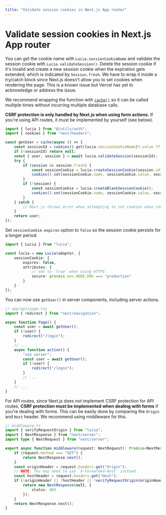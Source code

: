 ```yaml
---
title: "Validate session cookies in Next.js App router"
---
```


# Validate session cookies in Next.js App router

You can get the cookie name with `Lucia.sessionCookieName` and validate the session cookie with `Lucia.validateSession()`. Delete the session cookie if it's invalid and create a new session cookie when the expiration gets extended, which is indicated by `Session.fresh`. We have to wrap it inside a try/catch block since Next.js doesn't allow you to set cookies when rendering the page. This is a known issue but Vercel has yet to acknowledge or address the issue.

We recommend wrapping the function with [`cache()`](https://nextjs.org/docs/app/building-your-application/caching#react-cache-function) so it can be called multiple times without incurring multiple database calls.

**CSRF protection is only handled by Next.js when using form actions.** If you're using API routes, it must be implemented by yourself (see below).

```ts
import { lucia } from "@/utils/auth";
import { cookies } from "next/headers";

const getUser = cache(async () => {
	const sessionId = cookies().get(lucia.sessionCookieName)?.value ?? null;
	if (!sessionId) return null;
	const { user, session } = await lucia.validateSession(sessionId);
	try {
		if (session && session.fresh) {
			const sessionCookie = lucia.createSessionCookie(session.id);
			cookies().set(sessionCookie.name, sessionCookie.value, sessionCookie.attributes);
		}
		if (!session) {
			const sessionCookie = lucia.createBlankSessionCookie();
			cookies().set(sessionCookie.name, sessionCookie.value, sessionCookie.attributes);
		}
	} catch {
		// Next.js throws error when attempting to set cookies when rendering page
	}
	return user;
});
```

Set `sessionCookie.expires` option to `false` so the session cookie persists for a longer period.

```ts
import { Lucia } from "lucia";

const lucia = new Lucia(adapter, {
	sessionCookie: {
		expires: false,
		attributes: {
			// set to `true` when using HTTPS
			secure: process.env.NODE_ENV === "production"
		}
	}
});
```

You can now use `getUser()` in server components, including server actions.

```ts
// app/api/page.tsx
import { redirect } from "next/navigation";

async function Page() {
	const user = await getUser();
	if (!user) {
		redirect("/login");
	}
	// ...
	async function action() {
		"use server";
		const user = await getUser();
		if (!user) {
			redirect("/login");
		}
		// ...
	}
	// ...
}
```

For API routes, since Next.js does not implement CSRF protection for API routes, **CSRF protection must be implemented when dealing with forms** if you're dealing with forms. This can be easily done by comparing the `Origin` and `Host` header. We recommend using middleware for this.

```ts
// middleware.ts
import { verifyRequestOrigin } from "lucia";
import { NextResponse } from "next/server";
import type { NextRequest } from "next/server";

export async function middleware(request: NextRequest): Promise<NextResponse> {
	if (request.method === "GET") {
		return NextResponse.next();
	}
	const originHeader = request.headers.get("Origin");
	// NOTE: You may need to use `X-Forwarded-Host` instead
	const hostHeader = request.headers.get("Host");
	if (!originHeader || !hostHeader || !verifyRequestOrigin(originHeader, [hostHeader])) {
		return new NextResponse(null, {
			status: 403
		});
	}
	return NextResponse.next();
}
```
